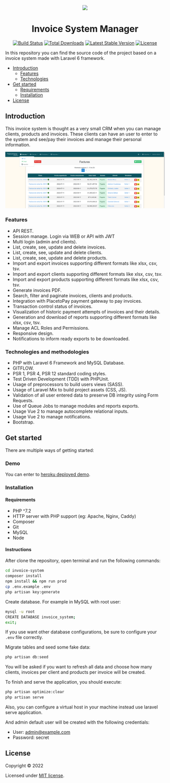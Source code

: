<p align="center"><a href="https://laravel.com" target="_blank"><img src="https://raw.githubusercontent.com/laravel/art/master/logo-lockup/5%20SVG/2%20CMYK/1%20Full%20Color/laravel-logolockup-cmyk-red.svg" width="400"></a></p>

<p>
<h1 align="center">Invoice System Manager</h1>

<p align="center">
<a href="https://github.com/laravel/framework/actions"><img src="https://github.com/laravel/framework/workflows/tests/badge.svg" alt="Build Status"></a>
<a href="https://packagist.org/packages/laravel/framework"><img src="https://img.shields.io/packagist/dt/laravel/framework" alt="Total Downloads"></a>
<a href="https://packagist.org/packages/laravel/framework"><img src="https://img.shields.io/packagist/v/laravel/framework" alt="Latest Stable Version"></a>
<a href="https://packagist.org/packages/laravel/framework"><img src="https://img.shields.io/packagist/l/laravel/framework" alt="License"></a>
</p>

In this repository you can find the source code of the project based on a invoice system made with Laravel 6 framework.

- [Introduction](#introduction)
    - [Features](#features)
    - [Technologies](#technologies)
- [Get started](#get-started)
    - [Requirements](#requirements)
    - [Installation](#installation)
- [License](#license)

## Introduction

This invoice system is thought as a very small CRM when you can manage clients, products and invoices. These clients can have an user to enter to the system and see/pay their invoices and manage their personal information. 

<p align="center">

![Screenshot of the application](docs/images/main-app.png)

</p>

### Features

* API REST.
* Session manage. Login via WEB or API with JWT
* Multi login (admin and clients).
* List, create, see, update and delete invoices.
* List, create, see, update and delete clients.
* List, create, see, update and delete products.
* Import and export invoices supporting different formats like xlsx, csv, tsv.
* Import and export clients supporting different formats like xlsx, csv, tsv.
* Import and export products supporting different formats like xlsx, csv, tsv.
* Generate invoices PDF.
* Search, filter and paginate invoices, clients and products.
* Integration with PlacetoPay payment gateway to pay invoices.
* Transaction control status of invoices.
* Visualization of historic payment attempts of invoices and their details.
* Generation and download of reports supporting different formats like xlsx, csv, tsv.
* Manage ACL Roles and Permissions.
* Responsive design.
* Notifications to inform ready exports to be downloaded.

### Technologies and methodologies

* PHP with Laravel 6 Framework and MySQL Database.
* GITFLOW.
* PSR 1, PSR 4, PSR 12 standard coding styles.
* Test Driven Development (TDD) with PHPUnit.
* Usage of preprocessors to build users views (SASS).
* Usage of Laravel Mix to build project assets (CSS, JS).
* Validation of all user entered data to preserve DB integrity using Form Requests.
* Use of Queue Jobs to manage modules and reports exports.
* Usage Vue 2 to manage autocomplete relational inputs.
* Usage Vue 2 to manage notifications.
* Bootstrap.

## Get started
There are multiple ways of getting started:

### Demo
You can enter to [heroku deployed demo](https://ptp-invoice-system.herokuapp.com/login).

### Installation
#### Requirements
- PHP ^7.2
- HTTP server with PHP support (eg: Apache, Nginx, Caddy)
- Composer
- Git
- MySQL
- Node

#### Instructions
After clone the repository, open terminal and run the following commands:
```bash
cd invoice-system
composer install
npm install && npm run prod
cp .env.example .env
php artisan key:generate
```
Create database. For example in MySQL with root user:
```bash
mysql -u root
CREATE DATABASE invoice_system;
exit;
```
If you use want other database configurations, be sure to configure your `.env` file correctly.

Migrate tables and seed some fake data:
```bash
php artisan db:seed
```
You will be asked if you want to refresh all data and choose how many clients, invoices per client and products per invoice will be created.

To finish and serve the application, you should execute:
```bash
php artisan optimize:clear
php artisan serve
```

Also, you can configure a virtual host in your machine instead use laravel serve application.

And admin default user will be created with the following credentials:
* User: admin@example.com
* Password: secret

## License

Copyright © 2022

Licensed under [MIT license](LICENSE.md).
